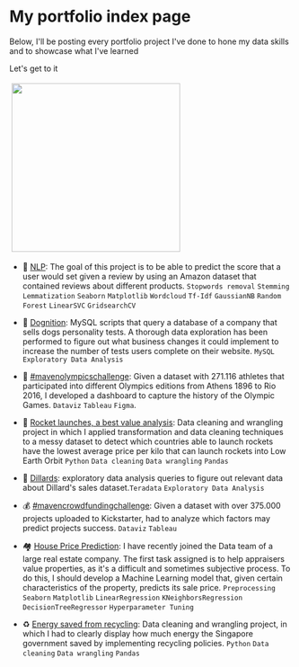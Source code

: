 # My portfolio index page

Below, I'll be posting every portfolio project I've done to hone my data skills and to showcase what I've learned

Let's get to it

<img src="https://media0.giphy.com/media/cXblnKXr2BQOaYnTni/giphy.gif" height="300" style="vertical-align:top; margin:4px">

- 💬 [NLP](https://github.com/gpozzi/machine-learning/tree/master/acamica-data-scientist/nlp): The goal of this project is to be able to predict the score that a user would set given a review by using an Amazon dataset that contained reviews about different products. `Stopwords removal` `Stemming` `Lemmatization` `Seaborn` `Matplotlib` `Wordcloud` `Tf-Idf` `GaussianNB` `Random Forest` `LinearSVC` `GridsearchCV`

- 🐶 [Dognition](https://github.com/gpozzi/sql-projects/tree/main/managing-big-data-with-sql/dognition): MySQL scripts that query a database of a company that sells dogs personality tests. A thorough data exploration has been performed to figure out what business changes it could implement to increase the number of tests users complete on their website. `MySQL` `Exploratory Data Analysis`

- 🏅 [#mavenolympicschallenge](https://github.com/gpozzi/data-visualization/tree/main/olympics-dashboard): Given a dataset with 271.116 athletes that participated into different Olympics editions from Athens 1896 to Rio 2016, I developed a dashboard to capture the history of the Olympic Games. `Dataviz` `Tableau` `Figma`.

- 🚀 [Rocket launches, a best value analysis](https://github.com/gpozzi/python-analytics-projects/tree/main/space_launches): Data cleaning and wrangling project in which I applied transformation and data cleaning techniques to a messy dataset to detect which countries able to launch rockets have the lowest average price per kilo that can launch rockets into Low Earth Orbit `Python` `Data cleaning` `Data wrangling` `Pandas`

- 👔 [Dillards](https://github.com/gpozzi/sql-projects/tree/main/managing-big-data-with-sql/dillards): exploratory data analysis queries to figure out relevant data about Dillard's sales dataset.`Teradata` `Exploratory Data Analysis`

- 💰 [#mavencrowdfundingchallenge](https://github.com/gpozzi/data-visualization/tree/main/crowdfunding): Given a dataset with over 375.000 projects uploaded to Kickstarter, had to analyze which factors may predict projects success. `Dataviz` `Tableau`

- 🏘️ [House Price Prediction](https://github.com/gpozzi/machine-learning/tree/master/acamica-data-scientist/house_price_prediction): I have recently joined the Data team of a large real estate company. The first task assigned is to help appraisers value properties, as it's a difficult and sometimes subjective process. To do this, I should develop a Machine Learning model that, given certain characteristics of the property, predicts its sale price. `Preprocessing` `Seaborn` `Matplotlib` `LinearRegression` `KNeighborsRegression` `DecisionTreeRegressor` `Hyperparameter Tuning`

- ♻️ [Energy saved from recycling](https://github.com/gpozzi/python-analytics-projects/tree/main/energy_saved): Data cleaning and wrangling project, in which I had to clearly display how much energy the Singapore government saved by implementing recycling policies. `Python` `Data cleaning` `Data wrangling` `Pandas` 
